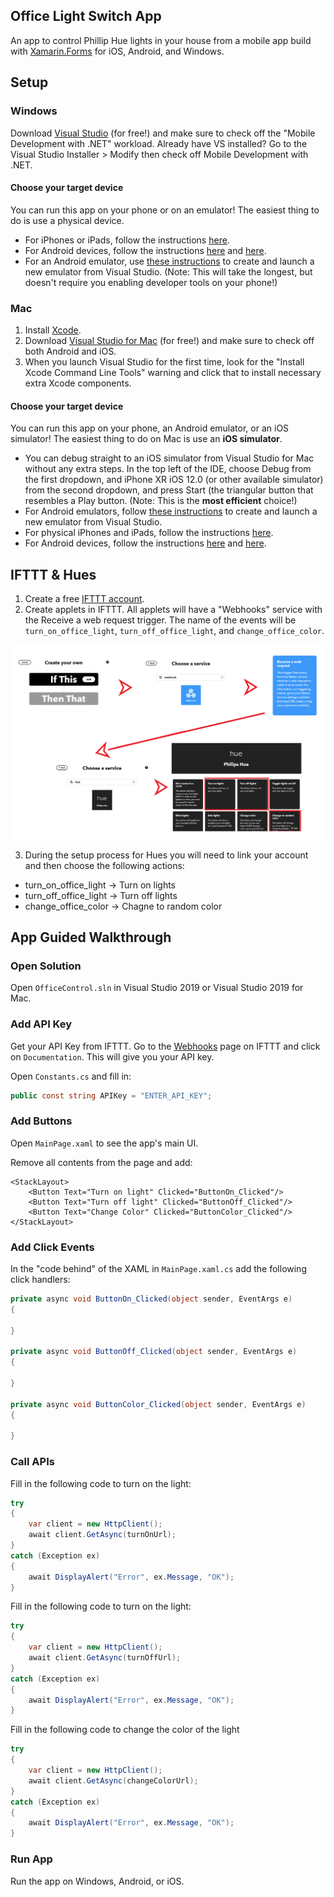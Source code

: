 ## Office Light Switch App
An app to control Phillip Hue lights in your house from a mobile app build with [Xamarin.Forms](https://xamarin.com/forms) for iOS, Android, and Windows.

## Setup

### Windows
Download [Visual Studio](https://visualstudio.microsoft.com/downloads/) (for free!) and make sure to check off the "Mobile Development with .NET" workload.
Already have VS installed? Go to the Visual Studio Installer > Modify then check off Mobile Development with .NET.

#### Choose your target device
You can run this app on your phone or on an emulator! The easiest thing to do is use a physical device.

* For iPhones or iPads, follow the instructions [here](https://docs.microsoft.com/en-us/xamarin/xamarin-forms/deploy-test/hot-restart).
* For Android devices, follow the instructions [here](https://docs.microsoft.com/en-us/xamarin/android/get-started/installation/set-up-device-for-development) and [here](https://docs.microsoft.com/en-us/xamarin/android/deploy-test/debugging/debug-on-device).
* For an Android emulator, use [these instructions](https://docs.microsoft.com/en-us/xamarin/android/get-started/installation/android-emulator/) to create and launch a new emulator from Visual Studio. (Note: This will take the longest, but doesn't require you enabling developer tools on your phone!)

### Mac
1. Install [Xcode](https://developer.apple.com/xcode/).
2. Download [Visual Studio for Mac](https://visualstudio.microsoft.com/downloads/) (for free!) and make sure to check off both Android and iOS.
3. When you launch Visual Studio for the first time, look for the "Install Xcode Command Line Tools" warning and click that to install necessary extra Xcode components.

#### Choose your target device
You can run this app on your phone, an Android emulator, or an iOS simulator! The easiest thing to do on Mac is use an **iOS simulator**.

* You can debug straight to an iOS simulator from Visual Studio for Mac without any extra steps. In the top left of the IDE, choose Debug from the first dropdown, and iPhone XR iOS 12.0 (or other available simulator) from the second dropdown, and press Start (the triangular button that resembles a Play button. (Note: This is the **most efficient** choice!)
* For Android emulators, follow [these instructions](https://docs.microsoft.com/en-us/xamarin/android/get-started/installation/android-emulator/device-manager) to create and launch a new emulator from Visual Studio. 
* For physical iPhones and iPads, follow the instructions [here](https://docs.microsoft.com/en-us/xamarin/ios/get-started/installation/device-provisioning/free-provisioning).
* For Android devices, follow the instructions [here](https://docs.microsoft.com/en-us/xamarin/android/get-started/installation/set-up-device-for-development) and [here](https://docs.microsoft.com/en-us/xamarin/android/deploy-test/debugging/debug-on-device).


## IFTTT & Hues
1. Create a free [IFTTT account](https://ifttt.com).
2. Create applets in IFTTT. All applets will have a "Webhooks" service with the Receive a web request trigger. The name of the events will be `turn_on_office_light`, `turn_off_office_light`, and `change_office_color`.


![Setup](Art/IFTTT.png)

3. During the setup process for Hues you will need to link your account and then choose the following actions:

* turn_on_office_light -> Turn on lights
* turn_off_office_light -> Turn off lights
* change_office_color -> Chagne to random color


## App Guided Walkthrough

### Open Solution

Open `OfficeControl.sln` in Visual Studio 2019 or Visual Studio 2019 for Mac.

### Add API Key

Get your API Key from IFTTT. Go to the [Webhooks](https://ifttt.com/maker_webhooks) page on IFTTT and click on `Documentation`. This will give you your API key.

Open `Constants.cs` and fill in:

```csharp
public const string APIKey = "ENTER_API_KEY"; 
```

### Add Buttons

Open `MainPage.xaml` to see the app's main UI.

Remove all contents from the page and add:

```xaml
<StackLayout>
	<Button Text="Turn on light" Clicked="ButtonOn_Clicked"/>
    <Button Text="Turn off light" Clicked="ButtonOff_Clicked"/>
    <Button Text="Change Color" Clicked="ButtonColor_Clicked"/>
</StackLayout>
```

### Add Click Events

In the "code behind" of the XAML in `MainPage.xaml.cs` add the following click handlers:

```csharp
private async void ButtonOn_Clicked(object sender, EventArgs e)
{

}

private async void ButtonOff_Clicked(object sender, EventArgs e)
{

}

private async void ButtonColor_Clicked(object sender, EventArgs e)
{

}
```

### Call APIs

Fill in the following code to turn on the light:
```csharp
try
{
    var client = new HttpClient();
    await client.GetAsync(turnOnUrl);
}
catch (Exception ex)
{
    await DisplayAlert("Error", ex.Message, "OK");
}
```

Fill in the following code to turn on the light:
```csharp
try
{
    var client = new HttpClient();
    await client.GetAsync(turnOffUrl);
}
catch (Exception ex)
{
    await DisplayAlert("Error", ex.Message, "OK");
}
```

Fill in the following code to change the color of the light
```csharp
try
{
    var client = new HttpClient();
    await client.GetAsync(changeColorUrl);
}
catch (Exception ex)
{
    await DisplayAlert("Error", ex.Message, "OK");
}
```

### Run App

Run the app on Windows, Android, or iOS.
